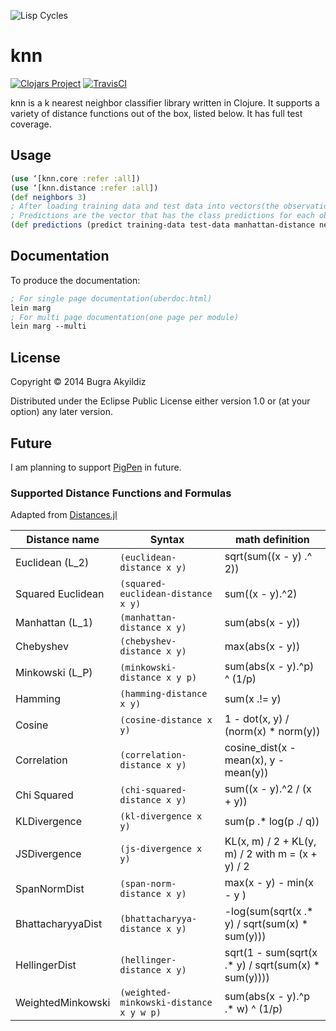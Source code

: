 ![Lisp Cycles](http://imgs.xkcd.com/comics/lisp_cycles.png "These are your father's parentheses")

# knn
[![Clojars Project](http://clojars.org/knn/latest-version.svg)](http://clojars.org/knn)
[![TravisCI](http://img.shields.io/travis/bugra/knn.svg?style=flat)](https://travis-ci.org/bugra/knn)

knn is a k nearest neighbor classifier library written in Clojure. 
It supports a variety of distance functions out of the box, listed below. 
It has full test coverage.

## Usage

```clojure
(use ‘[knn.core :refer :all])
(use ‘[knn.distance :refer :all])
(def neighbors 3)
; After loading training data and test data into vectors(the observation vectors need to be same size)
; Predictions are the vector that has the class predictions for each observation
(def predictions (predict training-data test-data manhattan-distance neighbors)
```

## Documentation
To produce the documentation:
```clojure
; For single page documentation(uberdoc.html)
lein marg
; For multi page documentation(one page per module)
lein marg --multi
```

## License

Copyright © 2014 Bugra Akyildiz

Distributed under the Eclipse Public License either version 1.0 or (at
your option) any later version.

## Future
I am planning to support [PigPen](https://github.com/Netflix/PigPen) in future.

### Supported Distance Functions and Formulas
Adapted from [Distances.jl](https://github.com/JuliaStats/Distances.jl)

| Distance name        |  Syntax                                  | math definition     |
| -------------------- | ---------------------------------------- | --------------------|
|  Euclidean (L_2)     |  `(euclidean-distance x y)`              | sqrt(sum((x - y) .^ 2)) |
|  Squared Euclidean   |  `(squared-euclidean-distance x y)`      | sum((x - y).^2) |
|  Manhattan (L_1)     |  `(manhattan-distance x y)`              | sum(abs(x - y)) |
|  Chebyshev           |  `(chebyshev-distance x y)`              | max(abs(x - y)) |
|  Minkowski (L_P)     |  `(minkowski-distance x y p)`            | sum(abs(x - y).^p) ^ (1/p) |
|  Hamming             |  `(hamming-distance x y)`                | sum(x .!= y) |
|  Cosine              |  `(cosine-distance x y)`                 | 1 - dot(x, y) / (norm(x) * norm(y)) |
|  Correlation         |  `(correlation-distance x y)`            | cosine_dist(x - mean(x), y - mean(y)) |
|  Chi Squared         |  `(chi-squared-distance x y)`            | sum((x - y).^2 / (x + y)) |
|  KLDivergence        |  `(kl-divergence x y)`                   | sum(p .* log(p ./ q)) |
|  JSDivergence        |  `(js-divergence x y)`                   | KL(x, m) / 2 + KL(y, m) / 2 with m = (x + y) / 2 |
|  SpanNormDist        |  `(span-norm-distance x y)`              | max(x - y) - min(x - y ) |
|  BhattacharyyaDist   |  `(bhattacharyya-distance x y)`          | -log(sum(sqrt(x .* y) / sqrt(sum(x) * sum(y))) |
|  HellingerDist       |  `(hellinger-distance x y)`              | sqrt(1 - sum(sqrt(x .* y) / sqrt(sum(x) * sum(y)))) |
|  WeightedMinkowski   |  `(weighted-minkowski-distance  x y w p)`| sum(abs(x - y).^p .* w) ^ (1/p)  |
